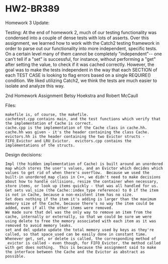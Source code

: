 # HW2-BR389

Homework 3 Update:

Testing: 
	At the end of homework 2, much of our testing functionality was condensed into a couple of dense tests with lots of asserts. Over this assignment, we learned how to work with the Catch2 testing framework in order to parse out our functionality into more independent, specific tests. On a certain level many of them cannot be completely "independent"-- one can't tell if a "set" is successful, for instance, without performing a "get" after setting the value, to check if it was cached correctly. However, the goal was to make the tests independent in the way that each SECTION of each TEST CASE is looking to flag errors based on a single REQUIRE() condition. We liked utilizing Catch2, we think the tests are much easier to isolate and analyze this way.


2nd Homework Assignment Betsy Hoekstra and Robert McCaull

Files:

	makefile is, of course, the makefile.  
	cachetest.cpp contains main, and the test functions which verify that the implementation of Cache is correct.  
	cache.cpp is the implementation of the Cache class in cache.hh.
	cache.hh was given - it's the header containing the class Cache.  
	evictors.hh is the header containing the two Evictor structs - FIFO_Evictor and LRU_Evictor.  evictors.cpp contains the implementations of the structs.  


Design decisions:

	Impl (the hidden implementation of Cache) is built around an unordered map which stores the user's values, and an Evictor which decides which values to get rid of when there's overflow.  Because we used the built-in unordered_map class in C++, we didn't need to make decisions about how to handle collisions, resize the container when necessary, store items, or look up items quickly - that was all handled for us.  
	Get sets val_size (the Cache::index_type reference) to 0 if the item is not in Cache, because a non-existent item has no size.  
	Set does nothing if the item it's adding is larger than the maximum memory size of the Cache, because there's no way the item could be added, even if all the other items were removed.  
	We made sure that del was the only way to remove an item from the cache, internally or externally, so that we could be sure we were using delete to free the memory associated with each item as it was removed to avoid memory leaks.  
	set and del update update the total memory used by keys as they're called, so that space_used can be easily done in constant time.  
	Whenever get, set, or delete is called, the corresponding method of _evictor is called - even though, for FIFO_Evictor, the method called with get does nothing.  This is because the assignment said to make the interface between the Cache and the Evictor as abstract as possible.  
